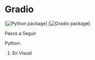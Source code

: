 # Gradio

[![Python package](https://www.python.org/doc/)]
[![Gradio package](https://gradio.app/)]

Pasos a Seguir

Python:

1. En Visual 
